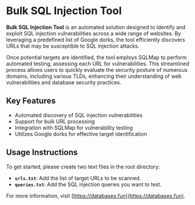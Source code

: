 # Bulk SQL Injection Tool

**Bulk SQL Injection Tool** is an automated solution designed to identify and exploit SQL injection vulnerabilities across a wide range of websites. By leveraging a predefined list of Google dorks, the tool efficiently discovers URLs that may be susceptible to SQL injection attacks.

Once potential targets are identified, the tool employs SQLMap to perform automated testing, assessing each URL for vulnerabilities. This streamlined process allows users to quickly evaluate the security posture of numerous domains, including various TLDs, enhancing their understanding of web vulnerabilities and database security practices.

## Key Features
- Automated discovery of SQL injection vulnerabilities
- Support for bulk URL processing
- Integration with SQLMap for vulnerability testing
- Utilizes Google dorks for effective target identification

## Usage Instructions
To get started, please create two text files in the root directory:
- **`urls.txt`**: Add the list of target URLs to be scanned.
- **`queries.txt`**: Add the SQL injection queries you want to test.

For more information, visit [https://databases.fun](https://databases.fun).
